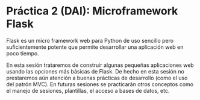 # Práctica 2 (DAI): Microframework Flask

Flask es un micro framework web para Python de uso sencillo pero suficientemente potente que permite desarrollar una aplicación web en poco tiempo.

En esta sesión trataremos de construir algunas pequeñas aplicaciones web usando las opciones más básicas de Flask. De hecho en esta sesión no prestaremos aún atención a buenas prácticas de desarrollo (como el uso del patrón MVC). En futuras sesiones se practicarán otros conceptos como el manejo de sesiones, plantillas, el acceso a bases de datos, etc.

